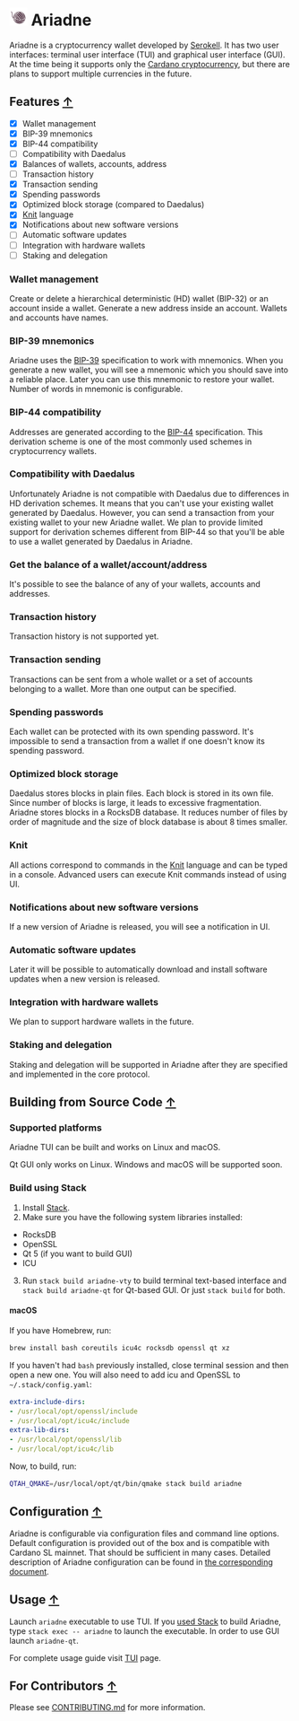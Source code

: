 # ![](./img/logo.png) Ariadne

Ariadne is a cryptocurrency wallet developed by
[Serokell](https://serokell.io/). It has two user interfaces: terminal
user interface (TUI) and graphical user interface (GUI). At the time
being it supports only the [Cardano
cryptocurrency](https://www.cardano.org/), but there are plans to
support multiple currencies in the future.

## Features [↑](#-ariadne)

* [x] Wallet management
* [x] BIP-39 mnemonics
* [x] BIP-44 compatibility
* [ ] Compatibility with Daedalus
* [x] Balances of wallets, accounts, address
* [ ] Transaction history
* [x] Transaction sending
* [x] Spending passwords
* [x] Optimized block storage (compared to Daedalus)
* [x] [Knit](knit/README.md) language
* [x] Notifications about new software versions
* [ ] Automatic software updates
* [ ] Integration with hardware wallets
* [ ] Staking and delegation

### Wallet management

Create or delete a hierarchical deterministic (HD) wallet (BIP-32) or
an account inside a wallet. Generate a new address inside an
account. Wallets and accounts have names.

### BIP-39 mnemonics

Ariadne uses the
[BIP-39](https://github.com/bitcoin/bips/blob/master/bip-0039.mediawiki)
specification to work with mnemonics. When you generate a new wallet,
you will see a mnemonic which you should save into a reliable
place. Later you can use this mnemonic to restore your wallet. Number
of words in mnemonic is configurable.

### BIP-44 compatibility

Addresses are generated according to the
[BIP-44](https://github.com/bitcoin/bips/blob/master/bip-0044.mediawiki)
specification. This derivation scheme is one of the most commonly used
schemes in cryptocurrency wallets.

### Compatibility with Daedalus

Unfortunately Ariadne is not compatible with Daedalus due to
differences in HD derivation schemes.  It means that you can't use
your existing wallet generated by Daedalus. However, you can send a
transaction from your existing wallet to your new Ariadne wallet. We
plan to provide limited support for derivation schemes different from
BIP-44 so that you'll be able to use a wallet generated by Daedalus in
Ariadne.

### Get the balance of a wallet/account/address

It's possible to see the balance of any of your wallets, accounts and addresses.

### Transaction history

Transaction history is not supported yet.

### Transaction sending

Transactions can be sent from a whole wallet or a set of accounts
belonging to a wallet. More than one output can be specified.

### Spending passwords

Each wallet can be protected with its own spending password. It's
impossible to send a transaction from a wallet if one doesn't know its
spending password.

### Optimized block storage

Daedalus stores blocks in plain files. Each block is stored in its own
file. Since number of blocks is large, it leads to excessive
fragmentation. Ariadne stores blocks in a RocksDB database. It reduces
number of files by order of magnitude and the size of block database
is about 8 times smaller.

### Knit

All actions correspond to commands in the [Knit](knit/README.md)
language and can be typed in a console. Advanced users can execute
Knit commands instead of using UI.

### Notifications about new software versions

If a new version of Ariadne is released, you will see a notification
in UI.

### Automatic software updates

Later it will be possible to automatically download and install
software updates when a new version is released.

### Integration with hardware wallets

We plan to support hardware wallets in the future.

### Staking and delegation

Staking and delegation will be supported in Ariadne after they are
specified and implemented in the core protocol.


## Building from Source Code [↑](#-ariadne)

### Supported platforms

Ariadne TUI can be built and works on Linux and macOS.

Qt GUI only works on Linux. Windows and macOS will be supported soon.

### Build using Stack

1. Install [Stack](https://docs.haskellstack.org/en/stable/README/).
2. Make sure you have the following system libraries installed:
  - RocksDB
  - OpenSSL
  - Qt 5 (if you want to build GUI)
  - ICU
3. Run `stack build ariadne-vty` to build terminal text-based interface
and `stack build ariadne-qt` for Qt-based GUI. Or just `stack build` for both.

#### macOS


If you have Homebrew, run:

```sh
brew install bash coreutils icu4c rocksdb openssl qt xz
```

If you haven't had `bash` previously installed, close terminal session
and then open a new one. You will also need to add icu and OpenSSL to
`~/.stack/config.yaml`:

```yaml
extra-include-dirs:
- /usr/local/opt/openssl/include
- /usr/local/opt/icu4c/include
extra-lib-dirs:
- /usr/local/opt/openssl/lib
- /usr/local/opt/icu4c/lib
```

Now, to build, run:

```sh
QTAH_QMAKE=/usr/local/opt/qt/bin/qmake stack build ariadne
```

## Configuration [↑](#-ariadne)

Ariadne is configurable via configuration files and command line
options. Default configuration is provided out of the box and is
compatible with Cardano SL mainnet. That should be sufficient in many
cases. Detailed description of Ariadne configuration can be found in
[the corresponding document](docs/configuration.md).

## Usage [↑](#-ariadne)

Launch `ariadne` executable to use TUI. If you [used
Stack](#build-using-stack) to build Ariadne, type `stack exec --
ariadne` to launch the executable. In order to use GUI launch
`ariadne-qt`.

For complete usage guide visit [TUI](docs/usage-tui.md) page.

## For Contributors [↑](#-ariadne)

Please see [CONTRIBUTING.md](CONTRIBUTING.md) for more information.
